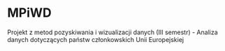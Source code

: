 # MPiWD
Projekt z metod pozyskiwania i wizualizacji danych (III semestr) - Analiza danych dotyczących państw członkowskich Unii Europejskiej

